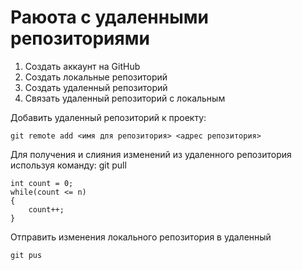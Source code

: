 # Раюота с удаленными репозиториями

1. Создать аккаунт на GitHub
2. Создать локальные репозиторий
3. Создать удаленный репозиторий
4. Связать удаленный репозиторий с локальным

Добавить удаленный репозиторий к проекту:
```
git remote add <имя для репозитория> <адрес репозитория>
```

Для получения и слияния изменений из удаленного репозитория используя команду:
git pull

```
int count = 0;
while(count <= n)
{
    count++;
}
```
Отправить изменения локального репозитория в удаленный
```
git pus
```